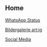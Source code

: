 ## Home

[WhatsApp Status](https://vaneulen.github.io/Status/)

[Bildergalerie art:ig](https://www.artig-muenchen.de/kunstler/manuel-knoedlseder/)

[Social Media](https://vaneulen.github.io/Social-Media/)
